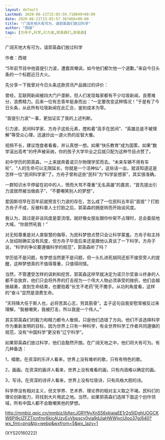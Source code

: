 ```yaml
---
layout: default
Lastmod: 2020-06-21T15:03:59.710049+00:00
date: 2020-06-21T15:03:57.387466+00:00
title: "广阔天地大有可为，请郭英森们放过科学"
author: "西坡"
tags: [方舟子,科学,引力波,郭英森们,郭英森]
---
```


广阔天地大有可为，请郭英森们放过科学

作者：西坡

“5年前节目中他首提引力波，遭嘉宾嘲讽，如今他们都欠他一个道歉。”来自今日头条的一个标题近日大火。

先分享一下我曾对今日头条这款资讯产品做过的评价：

曾经，互联网新闻被四大门户垄断，但人们发现每家都有不少垃圾新闻，良莠难分，浪费精力。后来一位有志青年挺身而出：“一定要改变这种情况！”于是有了今日头条，从此所有垃圾新闻在此汇合，鉴别成本为零。

“首提引力波”一事，更加证实了我的上述判断。

引力波、民间科学家、方舟子这些元素，搅和着“高手在民间”、“英雄总是不被理解”等受众心理，迅速炒出一道火热的反智大餐。

视频不长，建议饱食者看看，并认真想一想。如果“快乐教育”成为国策，如果“数学滚出高考”的呼声被采纳，你的孩子大学毕业之后就只配为这种节目点赞了。

初中学历的郭英森，一上来就奔着诺贝尔物理学奖而去。“未来车辆不用有车轮”、“人的生命可以无限延长，你就是一个活神仙”，这些话一出，就该知道这是怎样一位“民间科学家”了。方舟子曾称这些“民科”为“科学妄想家”，其实很准确。

一群知识水平停留在初中的人，愤而大骂不尊重“无名英雄”的嘉宾，“首先提出引力波居然被当做疯子”、“不要嘲笑别人的梦想”，

爱因斯坦早在百年前就预言引力波的存在，怎么成了一位民科五年前“首提”？打脸方舟子不成，反被科普人士打脸之后，郭英森的拥趸转而开始谈风度。

我认为，跳过是非谈风度是耍流氓。就好像女朋友跟你吵架不占理时，总会委屈地大喊，“你居然吼我！”

对无知尊重是对人类智慧的侮辱，为民科梦想点赞只会让科学蒙羞。方舟子和主持人张绍刚确实没有风度，但方舟子毕竟后来还是跟他认真谈了一下科学。方舟子说，“科学的争论要遵循科学的规范”，郭英森听了吗？

学历低不是问题，有梦想当然更不是问题，但一头扎进死胡同还拒不接受旁人的提醒，这种梦想真的不值得尊重，只值得同情。

当然，不管遭受怎样的讽刺和挖苦，郭英森这样早就决定为诺贝尔奖奋斗终身的人都不会放弃，他们只会将外界的打击视为一个伟大人物必须承受的挫折。他们会越挫越勇，直到生命结束，也要抱着“长生不老药”死不撒手。从功利角度看，这样的“奋斗”显然是浪费生命。

“天将降大任于斯人也，必将苦其心志，劳其筋骨”，孟子这句自我安慰常被反过来理解，“我被嘲笑，我被打击，所以我是一个伟人。”

其实郭英森们的毅力和精力都令人敬佩，只是他们选错了方向。他们不该选择科学作为重新发明的目标，因为世界上只有一种科学，有全世界科学工作者共同遵循的规范，没有“中国科学”更没有“辽宁科学”。

如果郭英森们放过科学，他们会豁然开朗。在广阔天地之中，他们将大有可为。有几种备选：

1，唱歌。在资深的乐评人看来，世界上没有难听的歌，只有有特色的歌。

2，画画。在资深的画评人看来，世界上没有难看的画，只有内涵难以确定的画。

3，写诗。在资深的诗评人看来，世界上没有垃圾诗，只有风格大胆的诗。

科学界没有相对主义，但文学界、艺术界、理论界的相对主义取之不竭。民科们的理论创新能力，将找到大片用武之地。当然，如果郭英森们选择下面这个创作领域，所有中国人都不会敢嘲笑他的梦想。

http://mmbiz.qpic.cn/mmbiz/ibXecJGRYNyXnS56xkiaiaEE1r2g5IDghUOGCKW6Pj9cIZFZTicnfmr6kicAUzvExVbpscy0yia9dJiaHWWjycUIoo37g/640?wx_fmt=png&tp=webp&wxfrom=5&wx_lazy=1

(XYS20160222)

